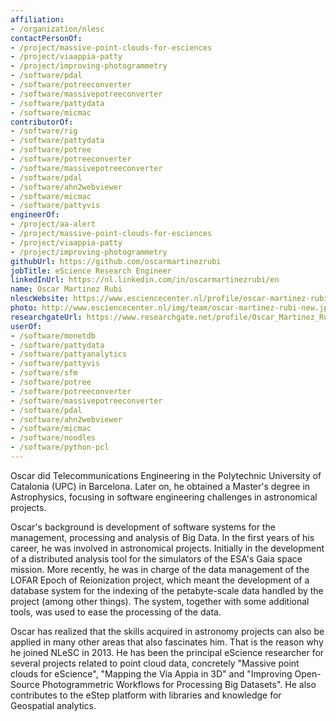 ```yaml
---
affiliation:
- /organization/nlesc
contactPersonOf:
- /project/massive-point-clouds-for-esciences
- /project/viaappia-patty
- /project/improving-photogrammetry
- /software/pdal
- /software/potreeconverter
- /software/massivepotreeconverter
- /software/pattydata
- /software/micmac
contributorOf:
- /software/rig
- /software/pattydata
- /software/potree
- /software/potreeconverter
- /software/massivepotreeconverter
- /software/pdal
- /software/ahn2webviewer
- /software/micmac
- /software/pattyvis
engineerOf:
- /project/aa-alert
- /project/massive-point-clouds-for-esciences
- /project/viaappia-patty
- /project/improving-photogrammetry
githubUrl: https://github.com/oscarmartinezrubi
jobTitle: eScience Research Engineer
linkedInUrl: https://nl.linkedin.com/in/oscarmartinezrubi/en
name: Oscar Martinez Rubi
nlescWebsite: https://www.esciencecenter.nl/profile/oscar-martinez-rubi-msc
photo: http://www.esciencecenter.nl/img/team/oscar-martinez-rubi-new.jpg
researchgateUrl: https://www.researchgate.net/profile/Oscar_Martinez_Rubi
userOf:
- /software/monetdb
- /software/pattydata
- /software/pattyanalytics
- /software/pattyvis
- /software/sfm
- /software/potree
- /software/potreeconverter
- /software/massivepotreeconverter
- /software/pdal
- /software/ahn2webviewer
- /software/micmac
- /software/noodles
- /software/python-pcl
---
```

Oscar did Telecommunications Engineering in the Polytechnic University of Catalonia (UPC) in Barcelona. Later on, he obtained a Master's degree in Astrophysics, focusing in software engineering challenges in astronomical projects.

Oscar's background is development of software systems for the management, processing and analysis of Big Data. In the first years of his career, he was involved in astronomical projects. Initially in the development of a distributed analysis tool for the simulators of the ESA's Gaia space mission. More recently, he was in charge of the data management of the LOFAR Epoch of Reionization project, which meant the development of a database system for the indexing of the petabyte-scale data handled by the project (among other things). The system, together with some additional tools, was used to ease the processing of the data.

Oscar has realized that the skills acquired in astronomy projects can also be applied in many other areas that also fascinates him. That is the reason why he joined NLeSC in 2013. He has been the principal eScience researcher for several projects related to point cloud data, concretely "Massive point clouds for eScience", "Mapping the Via Appia in 3D" and "Improving Open-Source Photogrammetric Workflows for Processing Big Datasets". He also contributes to the eStep platform with libraries and knowledge for Geospatial analytics.
